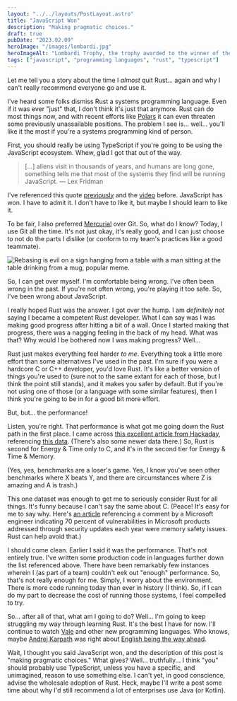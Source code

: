 ```yaml
---
layout: "../../layouts/PostLayout.astro"
title: "JavaScript Won"
description: "Making pragmatic choices."
draft: true
pubDate: "2023.02.09"
heroImage: "/images/lombardi.jpg"
heroImageAlt: "Lombardi Trophy, the trophy awarded to the winner of the National Football League's Super Bowl, in front of flames."
tags: ["javascript", "programming languages", "rust", "typescript"]
---
```


Let me tell you a story about the time I *almost* quit Rust... again and why I can't really recommend everyone go and use it.

I've heard some folks dismiss Rust a systems programming language. Even if it was ever "just" that, I don't think it's just that anymore. Rust can do most things now, and with recent efforts like [Polars](https://www.pola.rs/) it can even threaten some previously unassailable positions. The problem I see is... well... you'll like it the most if you're a systems programming kind of person.



















First, you should really be using TypeScript if you're going to be using the JavaScript ecosystem. Whew, glad I got that out of the way.

> [...] aliens visit in thousands of years, and humans are long gone, something tells me that most of the systems they find will be running JavaScript. &mdash; Lex Fridman

I've referenced this quote [previously](./20230120.md) and the [video](https://www.youtube.com/watch?v=rczu8kc8JZA) before. JavaScript has won. I have to admit it. I don't have to like it, but maybe I should learn to like it.

To be fair, I also preferred [Mercurial](https://www.mercurial-scm.org/) over Git. So, what do I know? Today, I use Git all the time. It's not just okay, it's really good, and I can just choose to not do the parts I dislike (or conform to my team's practices like a good teammate).

<img alt="Rebasing is evil on a sign hanging from a table with a man sitting at the table drinking from a mug, popular meme." src="/images/rebasing.jpg">

So, I can get over myself. I'm comfortable being wrong. I've often been wrong in the past. If you're not often wrong, you're playing it too safe. So, I've been wrong about JavaScript.

I really hoped Rust was the answer. I got over the hump. I am *definitely not* saying I became a competent Rust developer. What I can say was I was making good progress after hitting a bit of a wall. Once I started making that progress, there was a nagging feeling in the back of my head. What was that? Why would I be bothered now I was making progress? Well...

Rust just makes everything feel harder *to me*. Everything took a little more effort than some alternatives I've used in the past. I'm sure if you were a hardcore C or C++ developer, you'd love Rust. It's like a better version of things you're used to (sure not to the same extant for each of those, but I think the point still stands), and it makes you safer by default. But if you're not using one of those (or a language with some similar features), then I think you're going to be in for a good bit more effort.

But, but... the performance!

Listen, you're right. That performance is what got me going down the Rust path in the first place. I came across [this excellent article from Hackaday](https://hackaday.com/2021/11/18/c-is-the-greenest-programming-language/), referencing [this data](https://sites.google.com/view/energy-efficiency-languages/). (There's also some newer data there.) So, Rust is second for Energy & Time only to C, and it's in the second tier for Energy & Time & Memory.

(Yes, yes, benchmarks are a loser's game. Yes, I know you've seen other benchmarks where X beats Y, and there are circumstances where Z is amazing and A is trash.)

This one dataset was enough to get me to seriously consider Rust for all things. It's funny because I can't say the same about C. (Peace! It's easy for me to say why. Here's [an article](https://www.zdnet.com/article/microsoft-70-percent-of-all-security-bugs-are-memory-safety-issues/) referencing a comment by a Microsoft engineer indicating 70 percent of vulnerabilities in Microsoft products addressed through security updates each year were memory safety issues. Rust can help avoid that.)

I should come clean. Earlier I said it was the performance. That's not entirely true. I've written some production code in languages further down the list referenced above. There have been remarkably few instances wherein I (as part of a team) couldn't eek out "enough" performance. So, that's not really enough for me. Simply, I worry about the environment. There is more code running today than ever in history (I think). So, if I can do my part to decrease the cost of running those systems, I feel compelled to try.

So... after all of that, what am I going to do? Well... I'm going to keep struggling my way through learning Rust. It's the best I have for now. I'll continue to watch [Vale](https://vale.dev/) and other new programming languages. Who knows, maybe [Andrej Karpath](https://karpathy.ai/) was right about [English being the way ahead](https://twitter.com/karpathy/status/1617979122625712128).

Wait, I thought you said JavaScript won, and the description of this post is "making pragmatic choices." What gives? Well... truthfully... I think "you" should probably use TypeScript, unless you have a specific, and unimagined, reason to use something else. I can't yet, in good conscience, advise the wholesale adoption of Rust. Heck, maybe I'll write a post some time about why I'd still recommend a lot of enterprises use Java (or Kotlin).